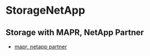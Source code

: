 # StorageNetApp

## Storage with MAPR, NetApp Partner
- [mapr, netapp partner](https://mapr.com/partners/partner/netapp/)
